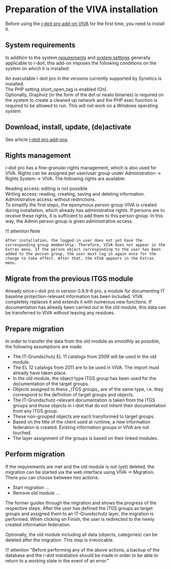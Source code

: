 # Preparation of the VIVA installation

Before using the [i-doit pro add-on VIVA](../index.md) for the first time, you need to install it.

System requirements
-------------------

In addition to the system [requirements](../../installation/system-requirements.md) and [system settings](../../installation/manual-installation/system-settings.md) generally applicable to i-doit, this add-on imposes the following conditions on the system on which it is installed:

An executable i-doit pro in the versions currently supported by Synetics is installed.  
The PHP setting short_open_tag is enabled (On).  
Optionally, Graphviz (in the form of the dot or neato binaries) is required on the system to create a cleaned up network and the PHP exec function is required to be allowed to run. This will not work on a Windows operating system.

Download, install, update, (de)activate
---------------------------------------

See article [i-doit pro add-ons](../index.md).

Rights management
-----------------

i-doit pro has a fine-granular rights management, which is also used for VIVA. Rights can be assigned per user/user group under Administration → Rights System → VIVA. The following rights are available:

Reading access: editing is not possible.  
Writing access: reading, creating, saving and deleting information.  
Administrative access: without restrictions.  
To simplify the first steps, the eponymous person group VIVA is created during installation, which already has administrative rights. If persons are to receive these rights, it is sufficient to add them to this person group. In this way, the Admin person group is given administrative access.

!!! attention Note

    After installation, the logged-in user does not yet have the corresponding group membership. Therefore, VIVA does not appear in the Extras menu. If the person object corresponding to the user has been added to the person group, the user must log in again once for the change to take effect. After that, the VIVA appears in the Extras menu.

Migrate from the previous ITGS module
-------------------------------------

Already since i-doit pro in version 0.9.9-6 pro, a module for documenting IT baseline protection-relevant information has been included. VIVA completely replaces it and extends it with numerous new functions. If documentation has already been carried out in the old module, this data can be transferred to VIVA without leaving any residues.

Prepare migration
-----------------

In order to transfer the data from the old module as smoothly as possible, the following assumptions are made:

*   The IT-Grundschutz EL 11 catalogs from 2009 will be used in the old module.
*   The EL 12 catalogs from 2011 are to be used in VIVA. The import must already have taken place.
*   In the old module, the object type ITGS group has been used for the documentation of the target groups.
*   Objects assigned to these \_ITGS groups\_ are of the same type, i.e. they correspond to the definition of target groups and objects.
*   The IT-Grundschutz-relevant documentation is taken from the ITGS groups and those objects in i-doit that do not inherit their documentation from any ITGS group.
*   These non-grouped objects are each transformed to target groups.
*   Based on the title of the client used at runtime, a new information federation is created. Existing information groups in VIVA are not touched.
*   The layer assignment of the groups is based on their linked modules.

Perform migration
-----------------

If the requirements are met and the old module is not (yet) deleted, the migration can be started via the web interface using VIVA → Migration. There you can choose between two actions:

*   Start migration ...
*   Remove old module ...

The former guides through the migration and shows the progress of the respective steps. After the user has defined the ITGS groups as target groups and assigned them to an IT-Grundschutz layer, the migration is performed. When clicking on Finish, the user is redirected to the newly created information federation.

Optionally, the old module including all data (objects, categories) can be deleted after the migration. This step is irrevocable.

!!! attention "Before performing any of the above actions, a backup of the database and the i-doit installation should be made in order to be able to return to a working state in the event of an error."